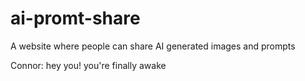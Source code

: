 # ai-promt-share
A website where people can share AI generated images and prompts


Connor: hey you! you're finally awake